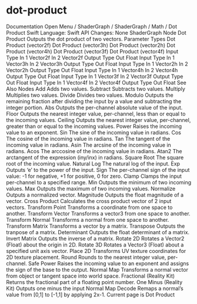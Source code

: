 # dot-product
 Documentation 
 Open Menu 
/
 ShaderGraph 
/
ShaderGraph
/
 Math 
/
 Dot Product 
Swift
Language: 
Swift
 API Changes: 
None
ShaderGraph Node
Dot Product
Outputs the dot product of two vectors.
Parameter Types
 Dot Product (vector2f) 
 Dot Product (vector3h) 
 Dot Product (vector2h) 
 Dot Product (vector4h) 
 Dot Product (vector3f) 
 Dot Product (vector4f) 
Input
Type
In 1
Vector2f
In 2
Vector2f
Output
Type
Out
Float
Input
Type
In 1
Vector3h
In 2
Vector3h
Output
Type
Out
Float
Input
Type
In 1
Vector2h
In 2
Vector2h
Output
Type
Out
Float
Input
Type
In 1
Vector4h
In 2
Vector4h
Output
Type
Out
Float
Input
Type
In 1
Vector3f
In 2
Vector3f
Output
Type
Out
Float
Input
Type
In 1
Vector4f
In 2
Vector4f
Output
Type
Out
Float
See Also
Nodes
Add
Adds two values.
Subtract
Subtracts two values.
Multiply
Multiplies two values.
Divide
Divides two values.
Modulo
Outputs the remaining fraction after dividing the input by a value and subtracting the integer portion.
Abs
Outputs the per-channel absolute value of the input.
Floor
Outputs the nearest integer value, per-channel, less than or equal to the incoming values.
Ceiling
Outputs the nearest integer value, per-channel, greater than or equal to the incoming values.
Power
Raises the incoming value to an exponent.
Sin
The sine of the incoming value in radians.
Cos
The cosine of the incoming value in radians.
Tan
The tangent of the incoming value in radians.
Asin
The arcsine of the incoming value in radians.
Acos
The arccosine of the incoming value in radians.
Atan2
The arctangent of the expression (iny/inx) in radians.
Square Root
The square root of the incoming value.
Natural Log
The natural log of the input.
Exp
Outputs ‘e’ to the power of the input.
Sign
The per-channel sign of the input value: -1 for negative, +1 for positive, 0 for zero.
Clamp
Clamps the input per-channel to a specified range.
Min
Outputs the minimum of two incoming values.
Max
Outputs the maximum of two incoming values.
Normalize
Outputs a normalized vector.
Magnitude
Outputs the float magnitude of a vector.
Cross Product
Calculates the cross product vector of 2 input vectors.
Transform Point
Transforms a coordinate from one space to another.
Transform Vector
Transforms a vector3 from one space to another.
Transform Normal
Transforms a normal from one space to another.
Transform Matrix
Transforms a vector by a matrix.
Transpose
Outputs the tranpose of a matrix.
Determinant
Outputs the float determinant of a matrix.
Invert Matrix
Outputs the inverse of a matrix.
Rotate 2D
Rotates a Vector2 (Float) about the origin in 2D.
Rotate 3D
Rotates a Vector3 (Float) about a specified unit axis vector.
Place 2D
Transforms UV texture coordinates for 2D texture placement.
Round
Rounds to the nearest integer value, per-channel.
Safe Power
Raises the incoming value to an exponent and assigns the sign of the base to the output.
Normal Map
Transforms a normal vector from object or tangent space into world space.
Fractional (Reality
Kit)
Returns the fractional part of a floating point number.
One Minus (Reality
Kit)
Outputs one minus the input
Normal Map Decode
Remaps a normal’s value from [0,1] to [-1,1] by applying 2x-1.
 Current page is Dot Product 